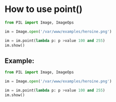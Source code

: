 # How to use point()

```python
from PIL import Image, ImageOps

im = Image.open('/var/www/examples/heroine.png')

im = im.point(lambda p: p >value 100 and 255)
im.show()
```


## Example: 
```python
from PIL import Image, ImageOps

im = Image.open('/var/www/examples/heroine.png')

im = im.point(lambda p: p >value 100 and 255)
im.show()
```

